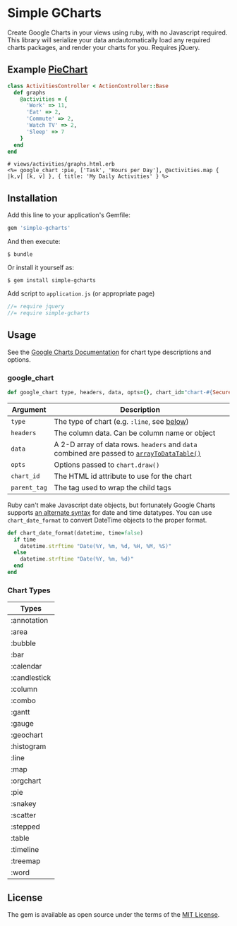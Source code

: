 # Simple GCharts

Create Google Charts in your views using ruby, with no Javascript required. This library
will serialize your data andautomatically load any required charts packages, and render
your charts for you. Requires jQuery.

## Example [PieChart](https://developers.google.com/chart/interactive/docs/gallery/piechart#example)

```ruby
class ActivitiesController < ActionController::Base
  def graphs
    @activities = {
      'Work' => 11,
      'Eat' => 2,
      'Commute' => 2,
      'Watch TV' => 2,
      'Sleep' => 7
    }
  end
end
```

```erb
# views/activities/graphs.html.erb
<%= google_chart :pie, ['Task', 'Hours per Day'], @activities.map { |k,v| [k, v] }, { title: 'My Daily Activities' } %>
```

## Installation

Add this line to your application's Gemfile:

```ruby
gem 'simple-gcharts'
```

And then execute:

    $ bundle

Or install it yourself as:

    $ gem install simple-gcharts

Add script to `application.js` (or appropriate page)

```js
//= require jquery
//= require simple-gcharts
```

## Usage

See the [Google Charts Documentation](https://developers.google.com/chart) for chart type descriptions and options.

### google_chart

```ruby
def google_chart type, headers, data, opts={}, chart_id="chart-#{SecureRandom.hex(10)}", parent_tag=:div
```

| Argument     | Description                                                                                                                                                                              |  
| ----         | ----                                                                                                                                                                                     |  
| `type`       | The type of chart (e.g. `:line`, see [below](#chart-types))                                                                                                                                    |  
| `headers`    | The column data. Can be column name or object                                                                                                                                            |  
| `data`       | A 2-D array of data rows. `headers` and `data` combined are passed to [`arrayToDataTable()`](https://developers.google.com/chart/interactive/docs/datatables_dataviews#arraytodatatable) |  
| `opts`       | Options passed to `chart.draw()`                                                                                                                                                         |  
| `chart_id`   | The HTML id attribute to use for the chart                                                                                                                                               |  
| `parent_tag` | The tag used to wrap the child tags                                                                                                                                                      |  

Ruby can't make Javascript date objects, but fortunately Google Charts supports [an alternate syntax](https://developers.google.com/chart/interactive/docs/datesandtimes#dates-and-times-using-the-date-string-representation) for date and time datatypes. You can use `chart_date_format` to convert DateTime objects to the proper format. 

```ruby
def chart_date_format(datetime, time=false)
  if time
    datetime.strftime "Date(%Y, %m, %d, %H, %M, %S)"
  else
    datetime.strftime "Date(%Y, %m, %d)"
  end
end
```

### Chart Types

| Types        |  
| ----         |  
| :annotation  |  
| :area        |  
| :bubble      |  
| :bar         |  
| :calendar    |  
| :candlestick |  
| :column      |  
| :combo       |  
| :gantt       |  
| :gauge       |  
| :geochart    |  
| :histogram   |  
| :line        |  
| :map         |  
| :orgchart    |  
| :pie         |  
| :snakey      |  
| :scatter     |  
| :stepped     |  
| :table       |  
| :timeline    |  
| :treemap     |  
| :word        |  

## License

The gem is available as open source under the terms of the [MIT License](http://opensource.org/licenses/MIT).

